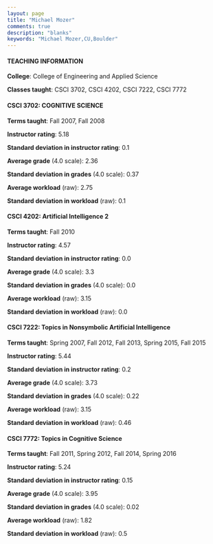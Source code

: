 ```yaml
---
layout: page
title: "Michael Mozer" 
comments: true
description: "blanks"
keywords: "Michael Mozer,CU,Boulder"
---
```

<head>
<script src="https://ajax.googleapis.com/ajax/libs/jquery/2.1.3/jquery.min.js"></script>
<script src="https://dl.dropboxusercontent.com/s/pc42nxpaw1ea4o9/highcharts.js?dl=0"></script>
<!-- <script src="../assets/js/highcharts.js"></script> -->
<style type="text/css">@font-face {
	font-family: "Bebas Neue";
	src: url(https://www.filehosting.org/file/details/544349/BebasNeue Regular.otf) format("opentype");
	}
	h1.Bebas { 
		font-family: "Bebas Neue", Verdana, Tahoma;
	}
</style>
</head>
	   
#### TEACHING INFORMATION

**College**: College of Engineering and Applied Science

**Classes taught**: CSCI 3702, CSCI 4202, CSCI 7222, CSCI 7772

#### CSCI 3702: COGNITIVE SCIENCE

**Terms taught**: Fall 2007, Fall 2008

**Instructor rating**: 5.18

**Standard deviation in instructor rating**: 0.1

**Average grade** (4.0 scale): 2.36

**Standard deviation in grades** (4.0 scale): 0.37

**Average workload** (raw): 2.75

**Standard deviation in workload** (raw): 0.1

#### CSCI 4202: Artificial Intelligence 2

**Terms taught**: Fall 2010

**Instructor rating**: 4.57

**Standard deviation in instructor rating**: 0.0

**Average grade** (4.0 scale): 3.3

**Standard deviation in grades** (4.0 scale): 0.0

**Average workload** (raw): 3.15

**Standard deviation in workload** (raw): 0.0

#### CSCI 7222: Topics in Nonsymbolic Artificial Intelligence

**Terms taught**: Spring 2007, Fall 2012, Fall 2013, Spring 2015, Fall 2015

**Instructor rating**: 5.44

**Standard deviation in instructor rating**: 0.2

**Average grade** (4.0 scale): 3.73

**Standard deviation in grades** (4.0 scale): 0.22

**Average workload** (raw): 3.15

**Standard deviation in workload** (raw): 0.46

#### CSCI 7772: Topics in Cognitive Science

**Terms taught**: Fall 2011, Spring 2012, Fall 2014, Spring 2016

**Instructor rating**: 5.24

**Standard deviation in instructor rating**: 0.15

**Average grade** (4.0 scale): 3.95

**Standard deviation in grades** (4.0 scale): 0.02

**Average workload** (raw): 1.82

**Standard deviation in workload** (raw): 0.5

